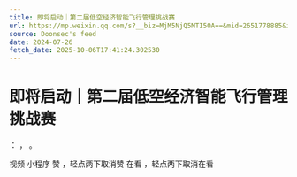 ```yaml
---
title: 即将启动｜第二届低空经济智能飞行管理挑战赛
url: https://mp.weixin.qq.com/s?__biz=MjM5NjQ5MTI5OA==&mid=2651778885&idx=3&sn=c134da257c3ccb2e72497fa08db608a5
source: Doonsec's feed
date: 2024-07-26
fetch_date: 2025-10-06T17:41:24.302530
---
```


# 即将启动｜第二届低空经济智能飞行管理挑战赛

：
，
。

视频
小程序
赞
，轻点两下取消赞
在看
，轻点两下取消在看